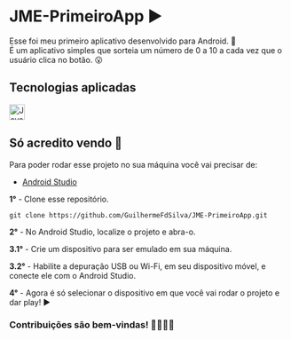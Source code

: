 # JME-PrimeiroApp ▶️

Esse foi meu primeiro aplicativo desenvolvido para Android. 🥹 <br>
É um aplicativo simples que sorteia um número de 0 a 10 a cada vez que o usuário clica no botão. 😮

## Tecnologias aplicadas

<a href="https://docs.oracle.com/en/java/">
  <img src="https://guilhermefdsilva.github.io/read-db-myPortfolio/sticks/stick-java.svg" alt="Java" height="28px">
</a>

## Só acredito vendo 👀

Para poder rodar esse projeto no sua máquina você vai precisar de:

- [Android Studio](https://developer.android.com/studio?hl=pt-br)

**1°** - Clone esse repositório.
```
git clone https://github.com/GuilhermeFdSilva/JME-PrimeiroApp.git
```

**2°** - No Android Studio, localize o projeto e abra-o.

**3.1°** - Crie um dispositivo para ser emulado em sua máquina.

**3.2°** - Habilite a depuração USB ou Wi-Fi, em seu dispositivo móvel, e conecte ele com o Android Studio.

**4°** - Agora é só selecionar o dispositivo em que você vai rodar o projeto e dar play! ▶️
 
 ### Contribuições são bem-vindas! 🫱🏽‍🫲🏾

